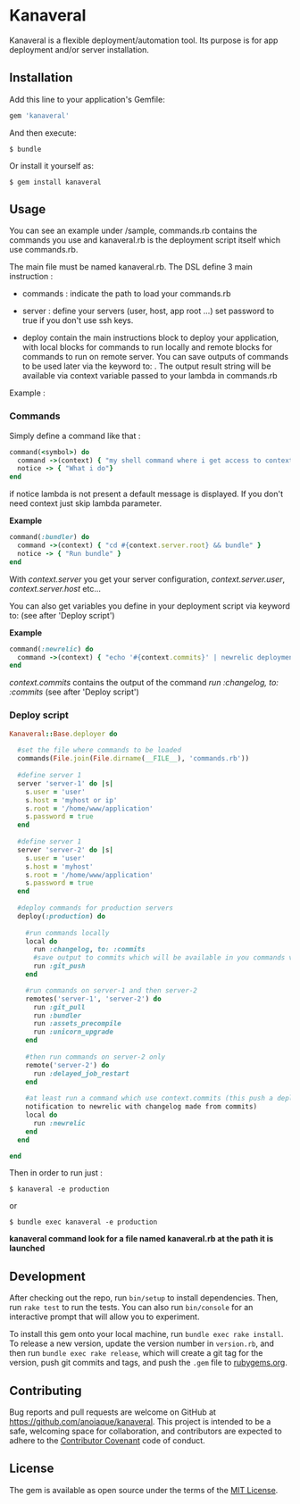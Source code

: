 # Kanaveral

Kanaveral is a flexible deployment/automation tool.
Its purpose is for app deployment and/or server installation.

## Installation

Add this line to your application's Gemfile:

```ruby
gem 'kanaveral'
```

And then execute:

    $ bundle

Or install it yourself as:

    $ gem install kanaveral

## Usage

You can see an example under /sample, commands.rb contains the commands you use and kanaveral.rb is 
the deployment script itself which use commands.rb.

The main file must be named kanaveral.rb.
The DSL define 3 main instruction :

- commands : indicate the path to load your commands.rb

- server : define your servers (user, host, app root ...) set password to true if you don't use ssh keys.

- deploy contain the main instructions block to deploy your application, with local blocks for commands to 
run locally and remote blocks for commands to run on remote server. You can save outputs of commands to be
used later via the keyword to: . The output result string will be available via context variable passed to
your lambda in commands.rb

Example :

### Commands

Simply define a command like that :

```ruby
command(<symbol>) do
  command ->(context) { "my shell command where i get access to context" }
  notice -> { "What i do"}
end
```
if notice lambda is not present a default message is displayed. If you don't need
context just skip lambda parameter.

**Example**

```ruby
command(:bundler) do
  command ->(context) { "cd #{context.server.root} && bundle" }
  notice -> { "Run bundle" }
end
```


With *context.server* you get your server configuration, *context.server.user*, *context.server.host* etc...

You can also get variables you define in your deployment script via keyword to: (see after 'Deploy script')

**Example**

```ruby
command(:newrelic) do
  command ->(context) { "echo '#{context.commits}' | newrelic deployments -c" }
end
```

*context.commits* contains the output of the command *run :changelog, to: :commits* (see after 'Deploy script') 

### Deploy script
```ruby
Kanaveral::Base.deployer do
  
  #set the file where commands to be loaded
  commands(File.join(File.dirname(__FILE__), 'commands.rb')) 
  
  #define server 1
  server 'server-1' do |s| 
    s.user = 'user'
    s.host = 'myhost or ip'
    s.root = '/home/www/application'
    s.password = true
  end
  
  #define server 1
  server 'server-2' do |s|
    s.user = 'user'
    s.host = 'myhost'
    s.root = '/home/www/application'
    s.password = true
  end
   
  #deploy commands for production servers  
  deploy(:production) do
    
    #run commands locally
    local do
      run :changelog, to: :commits 
      #save output to commits which will be available in you commands via context.commits
      run :git_push
    end

	#run commands on server-1 and then server-2
    remotes('server-1', 'server-2') do
      run :git_pull
      run :bundler
      run :assets_precompile
      run :unicorn_upgrade
    end
	
	#then run commands on server-2 only
    remote('server-2') do
      run :delayed_job_restart
    end
    
    #at least run a command which use context.commits (this push a deployment
    notification to newrelic with changelog made from commits)
    local do
      run :newrelic
    end 
  end

end

```

Then in order to run just : 

	$ kanaveral -e production
or 

	$ bundle exec kanaveral -e production

**kanaveral command look for a file named kanaveral.rb at the path it is launched**

## Development

After checking out the repo, run `bin/setup` to install dependencies. Then, run `rake test` to run the tests. You can also run `bin/console` for an interactive prompt that will allow you to experiment.

To install this gem onto your local machine, run `bundle exec rake install`. To release a new version, update the version number in `version.rb`, and then run `bundle exec rake release`, which will create a git tag for the version, push git commits and tags, and push the `.gem` file to [rubygems.org](https://rubygems.org).

## Contributing

Bug reports and pull requests are welcome on GitHub at https://github.com/anoiaque/kanaveral. This project is intended to be a safe, welcoming space for collaboration, and contributors are expected to adhere to the [Contributor Covenant](contributor-covenant.org) code of conduct.


## License

The gem is available as open source under the terms of the [MIT License](http://opensource.org/licenses/MIT).

